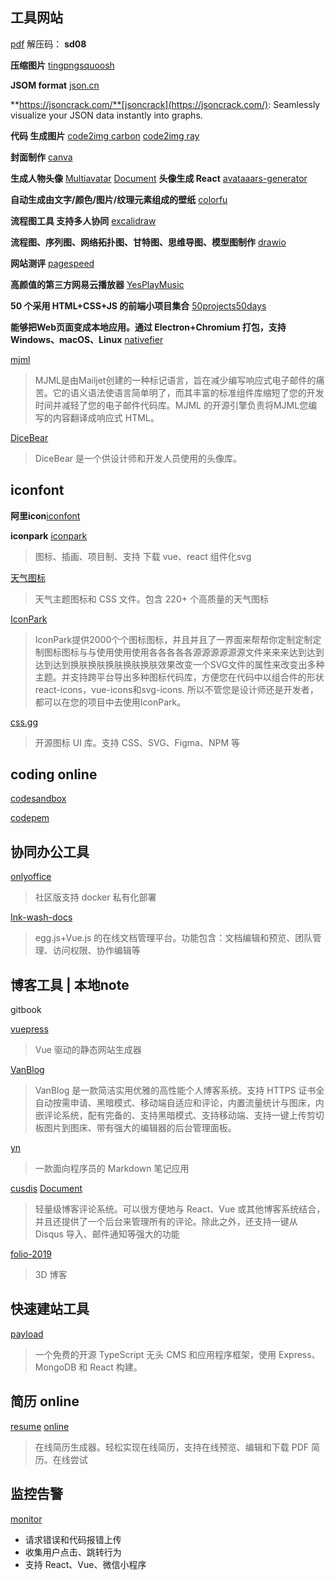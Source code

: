 ## 工具网站

[pdf](https://www.aliyundrive.com/s/9CYxCyFCDnd) 解压码： **sd08**

**压缩图片** [tingpng](https://tinypng.com/)[squoosh](https://squoosh.app/)

**JSOM format** [json.cn](https://json.cn/)

**https://jsoncrack.com/**[jsoncrack](https://jsoncrack.com/): Seamlessly visualize your JSON data instantly into graphs.

**代码 生成图片** [code2img carbon](https://carbon.now.sh/) [code2img ray](https://ray.so/)

**封面制作** [canva](https://www.canva.cn/)

**生成人物头像** [Multiavatar](https://github.com/multiavatar/Multiavatar) [Document](https://multiavatar.com/)
**头像生成 React** [avataaars-generator](https://github.com/fangpenlin/avataaars-generator)

**自动生成由文字/颜色/图片/纹理元素组成的壁纸** [colorfu](https://github.com/pearmini/colorfu)

**流程图工具 支持多人协同** [excalidraw](https://excalidraw.com/)

**流程图、序列图、网络拓扑图、甘特图、思维导图、模型图制作** [drawio](https://github.com/jgraph/drawio)

**网站测评** [pagespeed](https://pagespeed.web.dev/)

**高颜值的第三方网易云播放器** [YesPlayMusic](https://github.com/qier222/YesPlayMusic)

**50 个采用 HTML+CSS+JS 的前端小项目集合** [50projects50days](https://github.com/bradtraversy/50projects50days)

**能够把Web页面变成本地应用。通过 Electron+Chromium 打包，支持 Windows、macOS、Linux** [nativefier](https://github.com/nativefier/nativefier)

[mjml](https://github.com/mjmlio/mjml)

> MJML是由Mailjet创建的一种标记语言，旨在减少编写响应式电子邮件的痛苦。它的语义语法使语言简单明了，而其丰富的标准组件库缩短了您的开发时间并减轻了您的电子邮件代码库。MJML 的开源引擎负责将MJML您编写的内容翻译成响应式 HTML。

[DiceBear](https://github.com/dicebear/dicebear)

> DiceBear 是一个供设计师和开发人员使用的头像库。

## iconfont

**阿里icon**[iconfont](https://www.iconfont.cn/)

**iconpark** [iconpark](https://iconpark.oceanengine.com/home)
>图标、插画、项目制、支持 下载 vue、react 组件化svg

[天气图标](https://github.com/erikflowers/weather-icons)
>天气主题图标和 CSS 文件。包含 220+ 个高质量的天气图标

[IconPark](https://github.com/bytedance/IconPark)
> IconPark提供2000个个图标图标，并且并且了一界面来帮帮你定制定制定制图标图标与与使用使用使用各各各各各源源源源源源文件来来来达到达到达到达到换肤换肤换肤换肤换肤效果改变一个SVG文件的属性来改变出多种主题。并支持跨平台导出多种图标代码库，方便您在代码中以组合件的形状react-icons，vue-icons和svg-icons. 所以不管您是设计师还是开发者，都可以在您的项目中去使用IconPark。

[css.gg](https://github.com/astrit/css.gg)
> 开源图标 UI 库。支持 CSS、SVG、Figma、NPM 等



## coding online

[codesandbox](https://codesandbox.io/)

[codepem](https://codepen.io/)

## 协同办公工具

[onlyoffice](https://github.com/ONLYOFFICE/docker-onlyoffice-nextcloud)
>社区版支持 docker 私有化部署

[Ink-wash-docs](https://github.com/huangwei9527/Ink-wash-docs)
>  egg.js+Vue.js 的在线文档管理平台。功能包含：文档编辑和预览、团队管理、访问权限、协作编辑等

## 博客工具 | 本地note

gitbook

[vuepress](https://www.vuepress.cn/)
> Vue 驱动的静态网站生成器

[VanBlog](https://github.com/Mereithhh/vanblog)
> VanBlog 是一款简洁实用优雅的高性能个人博客系统。支持 HTTPS 证书全自动按需申请、黑暗模式、移动端自适应和评论，内置流量统计与图床，内嵌评论系统，配有完备的、支持黑暗模式、支持移动端、支持一键上传剪切板图片到图床、带有强大的编辑器的后台管理面板。

[yn](https://github.com/purocean/yn)
> 一款面向程序员的 Markdown 笔记应用

[cusdis](https://github.com/djyde/cusdis) [Document](https://cusdis.com/)
> 轻量级博客评论系统。可以很方便地与 React、Vue 或其他博客系统结合，并且还提供了一个后台来管理所有的评论。除此之外，还支持一键从 Disqus 导入、邮件通知等强大的功能

[folio-2019](https://github.com/brunosimon/folio-2019)
>  3D 博客


## 快速建站工具

[payload](https://github.com/payloadcms/payload)
> 一个免费的开源 TypeScript 无头 CMS 和应用程序框架，使用 Express、MongoDB 和 React 构建。


## 简历 online

[resume](https://github.com/visiky/resume) [online](https://visiky.github.io/resume/?mode=edit&template=template1)
> 在线简历生成器。轻松实现在线简历，支持在线预览、编辑和下载 PDF 简历。在线尝试


## 监控告警

[monitor](https://github.com/clouDr-f2e/monitor)
* 请求错误和代码报错上传
* 收集用户点击、跳转行为
* 支持 React、Vue、微信小程序